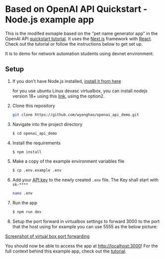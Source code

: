 # Based on OpenAI API Quickstart - Node.js example app

This is the modifed exmaple based on the "pet name generator app" in the OpenAI API [quickstart tutorial](https://beta.openai.com/docs/quickstart). It uses the [Next.js](https://nextjs.org/) framework with [React](https://reactjs.org/). Check out the tutorial or follow the instructions below to get set up.

It is to demo for network automation students using devnet environment.

## Setup

1. If you don’t have Node.js installed, [install it from here](https://nodejs.org/en/)
      
    for you use ubuntu Linux devasc virtualbox, you can install nodejs version 18+ using this [link](https://www.digitalocean.com/community/tutorials/how-to-install-node-js-on-ubuntu-22-04), using the option2.

2. Clone this repository
   ```bash
   git clone https://github.com/wyonghao/openai_api_demo.git
   ```

3. Navigate into the project directory

   ```bash
   $ cd openai_api_demo
   ```

4. Install the requirements

   ```bash
   $ npm install
   ```

5. Make a copy of the example environment variables file

   ```bash
   $ cp .env.example .env
   ```

6. Add your [API key](https://beta.openai.com/account/api-keys) to the newly created `.env` file. The Key shall start with `sk-****`
      
   ```bash
   nano .env
   ```
      
7. Run the app

   ```bash
   $ npm run dev
   ```

8. Setup the port forward in virtualbox settings to forward 3000 to the port that the host using for example you can use 5555 as the below picture:

[Screenshot of virtual box port forwarding](virtualboxportforwarding.JPG "portforwarding in virtualbox")


You should now be able to access the app at [http://localhost:3000](http://localhost:3000)! For the full context behind this example app, check out the [tutorial](https://beta.openai.com/docs/quickstart).
